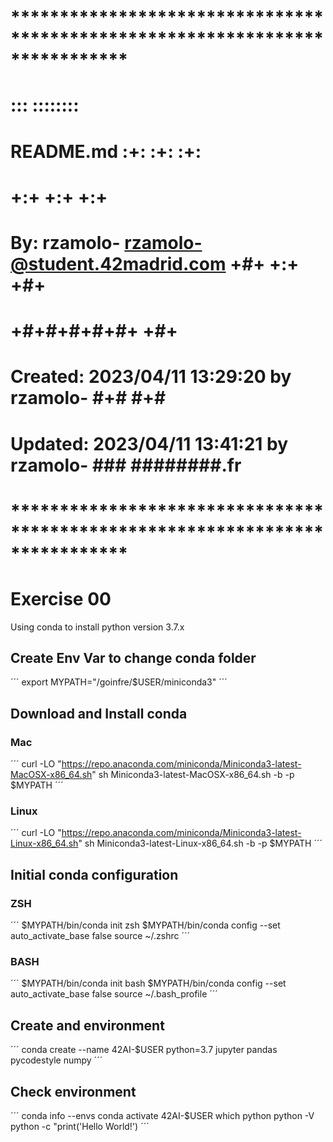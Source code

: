 # **************************************************************************** #
#                                                                              #
#                                                         :::      ::::::::    #
#    README.md                                          :+:      :+:    :+:    #
#                                                     +:+ +:+         +:+      #
#    By: rzamolo- <rzamolo-@student.42madrid.com>   +#+  +:+       +#+         #
#                                                 +#+#+#+#+#+   +#+            #
#    Created: 2023/04/11 13:29:20 by rzamolo-          #+#    #+#              #
#    Updated: 2023/04/11 13:41:21 by rzamolo-         ###   ########.fr        #
#                                                                              #
# **************************************************************************** #

# Exercise 00
Using conda to install python version 3.7.x

## Create Env Var to change conda folder
´´´
export MYPATH="/goinfre/$USER/miniconda3"
´´´

## Download and Install conda
### Mac
´´´
curl -LO "https://repo.anaconda.com/miniconda/Miniconda3-latest-MacOSX-x86_64.sh"
sh Miniconda3-latest-MacOSX-x86_64.sh -b -p $MYPATH
´´´
### Linux
´´´
curl -LO "https://repo.anaconda.com/miniconda/Miniconda3-latest-Linux-x86_64.sh"
sh Miniconda3-latest-Linux-x86_64.sh -b -p $MYPATH
´´´

## Initial conda configuration
### ZSH
´´´
$MYPATH/bin/conda init zsh
$MYPATH/bin/conda config --set auto_activate_base false
source ~/.zshrc
´´´

### BASH
´´´
$MYPATH/bin/conda init bash
$MYPATH/bin/conda config --set auto_activate_base false
source ~/.bash_profile
´´´

## Create and environment
´´´
conda create --name 42AI-$USER python=3.7 jupyter pandas pycodestyle numpy
´´´

## Check environment
´´´
conda info --envs
conda activate 42AI-$USER
which python
python -V
python -c "print('Hello World!')
´´´
